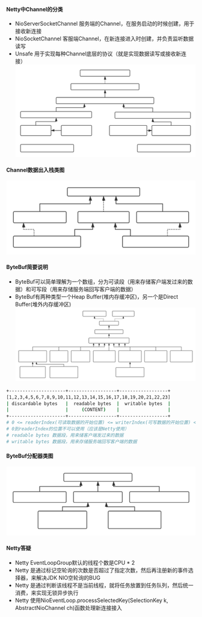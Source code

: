 #### Netty中Channel的分类
 - NioServerSocketChannel 服务端的Channel，在服务启动的时候创建，用于接收新连接
 - NioSocketChannel 客服端Channel，在新连接进入时创建，并负责监听数据读写
 - Unsafe 用于实现每种Channel底层的协议（就是实现数据读写或接收新连接）
![object](https://github.com/firechiang/netty-study/blob/master/image/channel.svg) 

#### Channel数据出入栈类图
![object](https://github.com/firechiang/netty-study/blob/master/image/channel_handler.svg) 

#### ByteBuf简要说明
 - ByteBuf可以简单理解为一个数组，分为可读段（用来存储客户端发过来的数据）和可写段（用来存储服务端回写客户端的数据）
 - ByteBuf有两种类型一个Heap Buffer(堆内存缓冲区)，另一个是Direct Buffer(堆外内存缓冲区)
![object](https://github.com/firechiang/netty-study/blob/master/image/bytebuf.svg)  
 ```bash
+---------------------+------------------+------------------+
[1,2,3,4,5,6,7,8,9,10,11,12,13,14,15,16,17,18,19,20,21,22,23] 
| discardable bytes   |  readable bytes  |  writable bytes  |
|                     |     (CONTENT)    |                  |
+---------------------+------------------+------------------+
# 0 <= readerIndex(可读取数据的开始位置) <= writerIndex(可写数据的开始位置) <= capacity(ByteBuf最大长度)
# 0到readerIndex的位置不可以使用（应该是Netty使用）
# readable bytes 数据段，用来储客户端发过来的数据
# writable bytes 数据段，用来存储服务端回写客户端的数据
 ```
 #### ByteBuf分配器类图
 ![object](https://github.com/firechiang/netty-study/blob/master/image/bytebuf_allocator.svg) 

#### Netty答疑 
 - Netty EventLoopGroup默认的线程个数是CPU * 2
 - Netty 是通过标记空轮询的次数是否超过了指定次数，然后再注册新的事件选择器，来解决JDK NIO空轮询的BUG
 - Netty 是通过判断该线程不是当前线程，就将任务放置到任务队列，然后统一消费，来实现无锁异步执行
 - Netty 使用NioEventLoop.processSelectedKey(SelectionKey k, AbstractNioChannel ch)函数处理新连接接入
